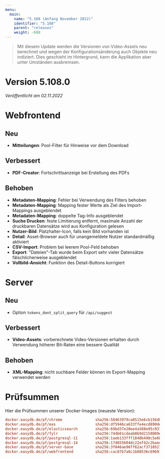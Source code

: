 ```yaml
---
menu:
  main:
    name: "5.108 (Anfang November 2022)"
    identifier: "5.108"
    parent: "releases"
    weight: -608
---
```


> Mit diesem Update werden die Versionen von Video-Assets neu berechnet und wegen der Konfigurationsänderung auch Objekte neu indiziert. Dies geschieht im Hintergrund, kann die Applikation aber unter Umständen ausbremsen.

# Version 5.108.0

*Veröffentlicht am 02.11.2022*

# Webfrontend

## Neu

* **Mitteilungen**: Pool-Filter für Hinweise vor dem Download

## Verbessert

* **PDF-Creator**: Fortschrittsanzeige bei Erstellung des PDFs

## Behoben

* **Metadaten-Mapping**: Fehler bei Verwendung des Filters behoben
* **Metadaten-Mapping**: Mapping fester Werte als Ziel des Import-Mappings ausgeblendet
* **Metadaten-Mapping**: doppelte Tag-Info ausgeblendet
* **Suche Drucken**: feste Limitierung entfernt, maximale Anzahl der druckbaren Datensätze wird aus Konfiguration gelesen
* **Nutzer-Bild**: Platzhalter-Icon, falls kein Bild vorhanden ist
* **Detail**: Asset-Browser auch für unangemeldete Nutzer standardmäßig aktiviert
* **CSV-Import**: Problem bei leerem Pool-Feld behoben
* **Export**: "Dateien"-Tab wurde beim Export sehr vieler Datensätze fälschlicherweise ausgeblendet
* **Vollbild-Ansicht**: Funktion des Detail-Buttons korrigiert

# Server

## Neu

* Option `tokens_dont_split_query` für `/api/suggest`

## Verbessert

* **Video-Assets**: vorberechnete Video-Versionen erhalten durch Verwendung höherer Bit-Raten eine bessere Qualität 

## Behoben

* **XML-Mapping**: nicht suchbare Felder können im Export-Mapping verwendet werden

# Prüfsummen

Hier die Prüfsummen unserer Docker-Images (neueste Version):

```ini
docker.easydb.de/pf/chrome               sha256:58463979ca8515e6cb156d8b96dbaec67930edcbe8143ab69345dafe8f03d4cd
docker.easydb.de/pf/eas                  sha256:df5946ca633ffe4ecd890de077b1814009f32fa41d5f62637dad20495009cfec
docker.easydb.de/pf/elasticsearch        sha256:69bd37e20ee4a588e95c037071d6cf99e6cb3eec5f42d96a047b28116a18aab9
docker.easydb.de/pf/fylr                 sha256:744b61cdeab8b9d2158089ef4da234bf076a10e523b654318fb233d7258bda68
docker.easydb.de/pf/postgresql-11        sha256:1aeb133fff1848b498c5e6887629bac088fec0aef318fbee2d278a0d90af2830
docker.easydb.de/pf/postgresql-14        sha256:174855604dc22ef42c2baed8f18872392d5c599d95ad3b6709dbed5e28fbbf8e
docker.easydb.de/pf/server-base          sha256:3f846ae96ff62acf3710527f4a188adf1cd58a64878dbb2c14d71c7857fcbef1
docker.easydb.de/pf/webfrontend          sha256:cac87b7a6c1b88536c69691ccab9741a78c20ada3a9ca76ffe61c11575404c0f
```
